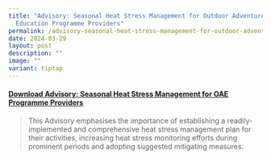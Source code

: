 ```yaml
---
title: "Advisory: Seasonal Heat Stress Management for Outdoor Adventure
  Education Programme Providers"
permalink: /advisory-seasonal-heat-stress-management-for-outdoor-adventure-education-programme-providers/
date: 2024-03-29
layout: post
description: ""
image: ""
variant: tiptap
---
```

<h4><a href="/files/Seasonal_Heat_Stress_Management_Advisory_Mar_2024.pdf" rel="noopener noreferrer nofollow" target="_blank">Download Advisory: Seasonal Heat Stress Management for OAE Programme Providers</a></h4>
<blockquote>
<p>This Advisory emphasises the importance of establishing a readily-implemented
and comprehensive heat stress management plan for their activities, increasing
heat stress monitoring efforts during prominent periods and adopting suggested
mitigating measures.</p>
</blockquote>
<p></p>